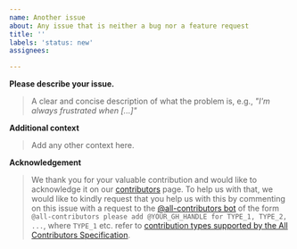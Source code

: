```yaml
---
name: Another issue
about: Any issue that is neither a bug nor a feature request
title: ''
labels: 'status: new'
assignees: 

---
```


**Please describe your issue.**

> A clear and concise description of what the problem is, e.g., _"I'm always
> frustrated when [...]"_

**Additional context**

> Add any other context here.

**Acknowledgement**

> We thank you for your valuable contribution and would like to acknowledge it
> on our [contributors][contributors] page. To help us with that, we would like
> to kindly request that you help us with this by commenting on this issue with
> a request to the [@all-contributors bot][all-contributors-bot] of the form
> `@all-contributors please add @YOUR_GH_HANDLE for TYPE_1, TYPE_2, ...`, where
> `TYPE_1` etc. refer to [contribution types supported by the All Contributors
> Specification][all-contributors-types].

[all-contributors-bot]: <https://allcontributors.org/docs/en/bot/overview>
[all-contributors-types]: <https://allcontributors.org/docs/en/emoji-key>
[contributors]: ../../CONTRIBUTORS
